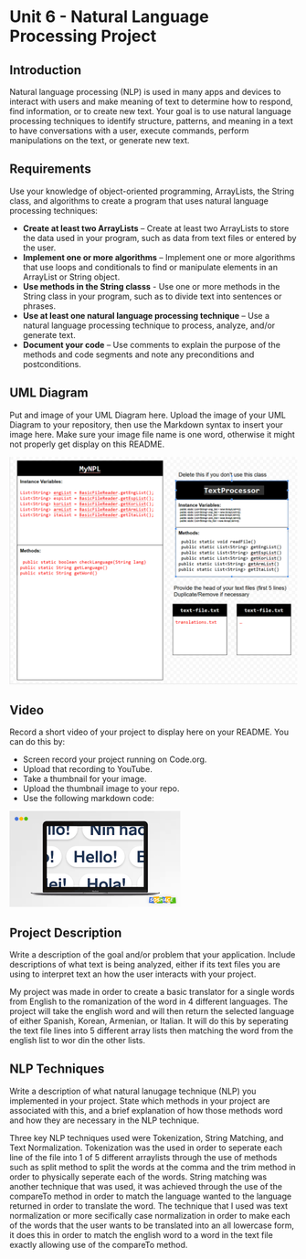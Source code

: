 
# Unit 6 - Natural Language Processing Project

## Introduction

Natural language processing (NLP) is used in many apps and devices to interact with users and make meaning of text to determine how to respond, find information, or to create new text. Your goal is to use natural language processing techniques to identify structure, patterns, and meaning in a text to have conversations with a user, execute commands, perform manipulations on the text, or generate new text.

## Requirements

Use your knowledge of object-oriented programming, ArrayLists, the String class, and algorithms to create a program that uses natural language processing techniques:

- **Create at least two ArrayLists** – Create at least two ArrayLists to store the data used in your program, such as data from text files or entered by the user.
- **Implement one or more algorithms** – Implement one or more algorithms that use loops and conditionals to find or manipulate elements in an ArrayList or String object.
- **Use methods in the String classs** - Use one or more methods in the String class in your program, such as to divide text into sentences or phrases.
- **Use at least one natural language processing technique** – Use a natural language processing technique to process, analyze, and/or generate text.
- **Document your code** – Use comments to explain the purpose of the methods and code segments and note any preconditions and postconditions.

## UML Diagram

Put and image of your UML Diagram here. Upload the image of your UML Diagram to your repository, then use the Markdown syntax to insert your image here. Make sure your image file name is one word, otherwise it might not properly get display on this README.

![UML DIAGRAM](image.png)
## Video

Record a short video of your project to display here on your README. You can do this by:

- Screen record your project running on Code.org.
- Upload that recording to YouTube.
- Take a thumbnail for your image.
- Upload the thumbnail image to your repo.
- Use the following markdown code:

[![Thumbnail for my projet](images.png)](https://youtu.be/9RwTerslneU)

## Project Description

Write a description of the goal and/or problem that your application. Include descriptions of what text is being analyzed, either if its text files you are using to interpret text an how the user interacts with your project.

My project was made in order to create a basic translator for a single words from English to the romanization of the word in 4 different languages. The project will take the english word and will then return the selected language of either Spanish, Korean, Armenian, or Italian. It will do this by seperating the text file lines into 5 different array lists then matching the word from the english list to wor din the other lists. 

## NLP Techniques

Write a description of what natural lanugage technique (NLP) you implemented in your project. State which methods in your project are associated with this, and a brief explanation of how those methods word and how they are necessary in the NLP technique. 

Three key NLP techniques used were Tokenization, String Matching, and Text Normalization. Tokenization was the used in order to seperate each line of the file into 1 of 5 different arraylists through the use of methods such as split method to split the words at the comma and the trim method in order to physically seperate each of the words. String matching was another technique that was used, it was achieved through the use of the compareTo method in order to match the language wanted to the language returned in order to translate the word. The technique that I used was text normalization or more secifically case normalization in order to make each of the words that the user wants to be translated into an all lowercase form, it does this in order to match the english word to a word in the text file exactly allowing use of the compareTo method. 
